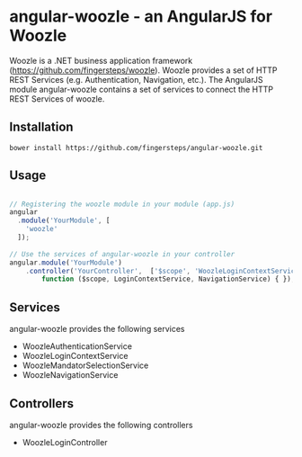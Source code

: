 # angular-woozle - an AngularJS for Woozle

Woozle is a .NET business application framework (https://github.com/fingersteps/woozle). Woozle provides a set of HTTP REST Services (e.g. Authentication, Navigation, etc.). The AngularJS module angular-woozle contains a set of services to connect the HTTP REST Services of woozle. 

## Installation
```
bower install https://github.com/fingersteps/angular-woozle.git
```

## Usage
```javascript

// Registering the woozle module in your module (app.js)
angular
  .module('YourModule', [
    'woozle'
  ]);
  
// Use the services of angular-woozle in your controller
angular.module('YourModule')
    .controller('YourController',  ['$scope', 'WoozleLoginContextService', 'WoozleNavigationService',
        function ($scope, LoginContextService, NavigationService) { });

```

## Services
angular-woozle provides the following services

* WoozleAuthenticationService
* WoozleLoginContextService
* WoozleMandatorSelectionService
* WoozleNavigationService

## Controllers
angular-woozle provides the following controllers

* WoozleLoginController
